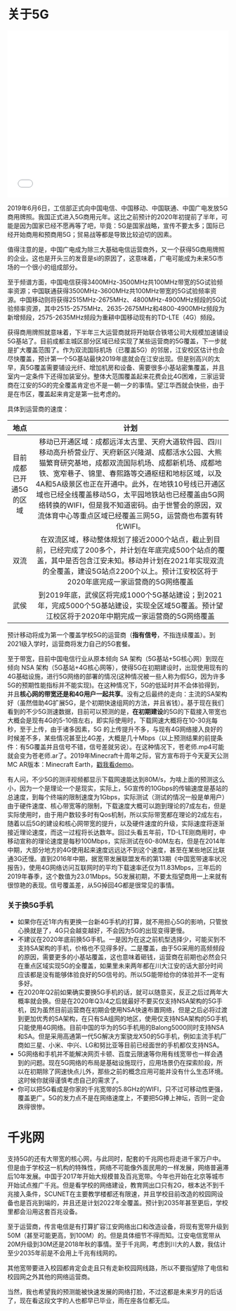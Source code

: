 # 关于5G

<div style="position: relative; width: 100%; height: 0; padding-bottom: 75%;">
  <iframe src="//player.bilibili.com/player.html?aid=61737926&cid=107442112&page=1"
          scrolling="no"
          border="0"
          frameborder="no"
          framespacing="0"
          allowfullscreen="true"
          style="position: absolute; width: 100%; height: 100%; left: 0; top: 0;"> </iframe>
</div>

2019年6月6日，工信部正式向中国电信、中国移动、中国联通、中国广电发放5G商用牌照。我国正式进入5G商用元年。这比之前预计的2020年初提前了半年，可能是因为国家已经不愿再等了吧，毕竟：5G是国家战略，宣传不要太多；国际已经开始商用和预商用5G；贸易战等都是导致比较迫切的因素。

值得注意的是，中国广电成为除三大基础电信运营商外，又一个获得5G商用牌照的企业。这也是开头三的发音是sì的原因了，这意味着，广电可能成为未来5G市场的一个很小的组成部分。

至于频谱方面，中国电信获得3400MHz-3500MHz共100MHz带宽的5G试验频率资源；中国联通获得3500MHz-3600MHz共100MHz带宽的5G试验频率资源。中国移动则将获得2515MHz-2675MHz、4800MHz-4900MHz频段的5G试验频率资源，其中2515-2575MHz、2635-2675MHz和4800-4900MHz频段为新增频段，2575-2635MHz频段为重耕中国移动现有的TD-LTE（4G）频段。

获得商用牌照就意味着，下半年三大运营商就将开始联合铁塔公司大规模加速铺设5G基站了。目前成都主城区部分区域已经实现了某些运营商的5G覆盖，下一步就是扩大覆盖范围了。作为双流国际机场（已覆盖5G）的邻居，江安校区估计也会尽快覆盖，预计第一个5G基站最快2019年底就会在江安出现。但是别高兴的太早，真5G覆盖需要铺设光纤、增加机房和设备、需要很多小基站密集覆盖，并且室内一定条件下还得加装室分。整体大范围覆盖起来花费会比4G困难，三家运营商在江安的5G的完全覆盖肯定也不是一朝一夕的事情。望江华西就会快些，由于是在市区，覆盖起来肯定是第一批考虑的。

具体到运营商的速度：

|地点|计划|
|:-:|:-:|
|目前成都已开通5G的区域|移动已开通区域：成都远洋太古里、天府大道软件园、四川移动高升桥营业厅、天府新区兴隆湖、成都活水公园、大熊猫繁育研究基地，成都双流国际机场、成都新机场、成都地铁、宽窄巷子、锦里、春熙路等交通枢纽和地标区域，以及4A和5A级景区也正在开通中。此外，在地铁10号线已开通区域也已经全线覆盖移动5G，太平园地铁站也已经覆盖由5G网络转换的WIFI，但是我不知道密码。由于世警会的原因，双流体育中心等重点区域已经覆盖三网5G，运营商也布置有转化WIFI。|
|双流|在双流区域，移动整体规划了接近2000个站点，截止到目前，已经完成了200多个，并计划在年底完成500个站点的覆盖，其中是否包含江安未知。移动并计划在2021年实现双流的全覆盖，建设5G站点2200个以上。预计江安校区将于2020年底完成一家运营商的5G网络覆盖|
|武侯|到2019年底，武侯区将完成1000个5G基站建设；到2021年，完成5000个5G基站建设，实现全区域5G覆盖。预计望江校区将于2020年中期完成一家运营商的5G网络覆盖|


预计移动将成为第一个覆盖学校5G的运营商（**指有信号**，不指连续覆盖）。到2021级入学时，运营商将发力自己的5G套餐。

至于带宽，目前中国电信行业从原本倾向 SA 架构（5G基站+5G核心网）到现在倾向 NSA 架构（5G基站+4G核心网等），使得5G在初期建设时，出现使用现有的4G基础设施，进行5G网络的部署的情况(这种情况被一些人称为假5G，因为许多5G的预期性能指标并不能实现)。在这种情况下，5G的低延时并不会体验得到，并且**核心网的带宽还是和4G用户一起共享**。没有之后最终的走向：主流的SA架构好（虽然借助4G扩展5G，是个初期快速组网的方法，并且省钱）。基于现在我们看到的不少5G测速数据，目前可以预测的是，**在初期建设**的5G的下载接入带宽也大概会是现有4G的5-10倍左右，即实际使用时，下载网速大概将在10-30兆每秒，至于上传，由于诸多因素，5G 的上传提升不多，与现有4G网络接入良好的时候差不多，某些情况甚至比4G差，大概是几十Mbps（以上预测结果的前提条件：有5G覆盖并且信号不错，信号差就另说）。在这种情况下，苍老师.mp4可能就会变为苍老师.ar了。2019年Minecraft十周年之际，官方宣布将于今天夏天公测MC AR版本：Minecraft Earth，[戳我看demo](https://www.bilibili.com/video/av54524046)。

有人问，不少5G的测评视频都显示下载网速能达到80M/s，为啥上面的预测这么小，因为一个是理论一个是现实，实际上，5G宣传的10Gbps的传输速度是基站的总速度，到每个终端的限制速度为1Gbps，实际测试（测试的情况一般是单用户）由于硬件速度、核心带宽等的限制，下载速度大概可以跑到理论的7成左右，但是实际使用时，由于用户数较多时有Qos机制，所以实际带宽都在理论的2成左右，随着以后5G的建设和核心网带宽的提升，以及硬件速度的升级，实际速度将逐渐接近理论速度，而这一过程将长达数年。回过头看五年前，TD-LTE刚商用时，中移动宣称的理论速度是每秒100Mbps，实际测试在60-80M左右，但是在2014年中期，大部分地方的4G使用起来速度远远达不到这个速度，甚至在某些地区比联通3G还慢。直到2016年中期，据宽带发展联盟发布的第13期《中国宽带速率状况报告》，使用4G网络访问互联网时的平均下载速率还仅为11.83Mbps，三年后的2019年春季，这个数值为23.01Mbps。5G发展初期，不要太指望商用一上来就有很惊艳的表现。信号覆盖差，从5G掉回4G都是很常见的事情。

### 关于换5G手机
- 如果你在近1年内有更换一台新4G手机的打算，就不用担心5G的影响，只管放心换就是了，4G只会越变越好，不会因为5G的出现变得更慢。
- 不建议在2020年底前换5G手机。一是因为在这之前机型选择少，可能买到不支持SA架构的手机，价格也不见得多好。二是覆盖，由于5G采用的高频频段的原因，需要更多的小基站覆盖，这也意味着砸钱，运营商在前期也必然会只在重点区域实现5G的全覆盖，如果里未来两年都在川大江安的话大部分时间应该都是没有能够体验良好的5G信号的。所以5G能带给你的体验并不一定有多好。
- 在2020年Q2前如果确实要换5G手机的话，就可以随意买，反正之后过两年大概率就会换。但是在2020年Q3/4之后就最好不要买仅支持NSA架构的5G手机，因为虽然目前运营商在初期会使用NSA快速布置网络，但是之后必将过渡到更加优秀的SA架构，在只有SA组网的地区，使用仅支持NSA架构的5G手机只能使用4G网络。目前中国的华为的5G手机用的Balong5000同时支持NSA和SA。但是采用高通第一代5G解决方案骁龙X50的5G手机，例如主流手机厂商如三星、小米、中兴、LG和努比亚等目前已经面世的手机都仅支持NSA。
- 5G网络和手机并不能解决网页卡顿、百度云限速等你用有线宽带也一样会遇到的问题。现在5G网络的布局是基础设施现行，应用场景仍在探索阶段，所以在初期除了网速快点儿外，那些之前的概念应用可能并没有什么生态环境。这时候你就得谨慎考虑自己的需求了。
- 你可以把5G看成是你家的千兆宽带的5.8GHz的WIFI，只不过可移动性更强，覆盖更广。5G的发力点不是在网络速度上，不要把5G捧上神坛，否则一定会跌得很惨。

# 千兆网

支持5G的还有大带宽的核心网，与此同时，配套的千兆网也将走进千家万户中。但是由于学校这一机构的特殊性，网络不可能像外面民用的一样发展，网络普遍滞后10年发展。中国于2017年开始大规模普及百兆宽带。今年也开始在北京等城市开始试点推广千兆。但是看学校的网络建设，教育网出口只有2G，根本达不到千兆接入条件，SCUNET在主要教学楼都还有限速，并且学校目前改造的校园网设备也是百兆到端的，并且还是计划2022年全覆盖。预计到2035年甚至更后，学校里都会沿用这套百兆设备。

至于运营商，传言电信是有打算扩容江安网络出口和改造设备，将现有宽带升级到50M（甚至可能更高，到100M）的。但是具体细节不得而知。江安电信宽带从20M升级到30M还是2018年秋的事情。至于千兆网，考虑到川大的人数，我估计至少2035年前是不会用上千兆有线网的。

其他宽带要进入校园都肯定会走且只有走新校园网线路，所以不要指望除了电信和校园网之外其他的网络运营商。

当然，我也希望我的预测能被快速发展的网络打脸，不过这都是未来岁月的后话了，现在看这段文字的人也都早已毕业，雨在座各位都无瓜。
